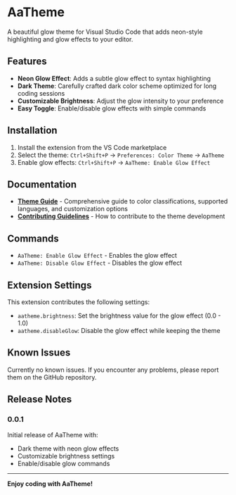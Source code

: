 # AaTheme

A beautiful glow theme for Visual Studio Code that adds neon-style highlighting and glow effects to your editor.

## Features

- **Neon Glow Effect**: Adds a subtle glow effect to syntax highlighting
- **Dark Theme**: Carefully crafted dark color scheme optimized for long coding sessions
- **Customizable Brightness**: Adjust the glow intensity to your preference
- **Easy Toggle**: Enable/disable glow effects with simple commands

## Installation

1. Install the extension from the VS Code marketplace
2. Select the theme: `Ctrl+Shift+P` → `Preferences: Color Theme` → `AaTheme`
3. Enable glow effects: `Ctrl+Shift+P` → `AaTheme: Enable Glow Effect`

## Documentation

- **[Theme Guide](./THEME_GUIDE.md)** - Comprehensive guide to color classifications, supported languages, and customization options
- **[Contributing Guidelines](./THEME_GUIDE.md#贡献指南)** - How to contribute to the theme development

## Commands

- `AaTheme: Enable Glow Effect` - Enables the glow effect
- `AaTheme: Disable Glow Effect` - Disables the glow effect

## Extension Settings

This extension contributes the following settings:

* `aatheme.brightness`: Set the brightness value for the glow effect (0.0 - 1.0)
* `aatheme.disableGlow`: Disable the glow effect while keeping the theme

## Known Issues

Currently no known issues. If you encounter any problems, please report them on the GitHub repository.

## Release Notes

### 0.0.1

Initial release of AaTheme with:
- Dark theme with neon glow effects
- Customizable brightness settings
- Enable/disable glow commands

---

**Enjoy coding with AaTheme!**
